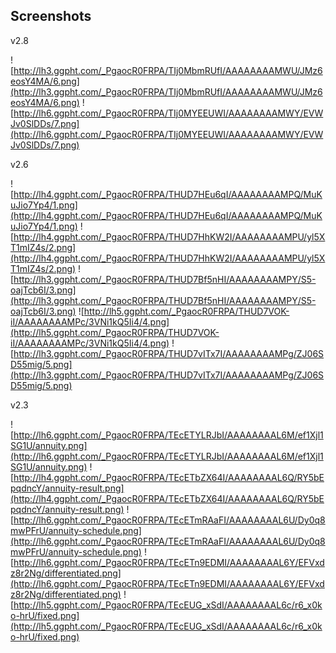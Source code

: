 ## Screenshots ##
v2.8

![http://lh3.ggpht.com/_PgaocR0FRPA/TIj0MbmRUfI/AAAAAAAAMWU/JMz6eosY4MA/6.png](http://lh3.ggpht.com/_PgaocR0FRPA/TIj0MbmRUfI/AAAAAAAAMWU/JMz6eosY4MA/6.png)
![http://lh6.ggpht.com/_PgaocR0FRPA/TIj0MYEEUWI/AAAAAAAAMWY/EVWJv0SlDDs/7.png](http://lh6.ggpht.com/_PgaocR0FRPA/TIj0MYEEUWI/AAAAAAAAMWY/EVWJv0SlDDs/7.png)

v2.6

![http://lh4.ggpht.com/_PgaocR0FRPA/THUD7HEu6qI/AAAAAAAAMPQ/MuKuJio7Yp4/1.png](http://lh4.ggpht.com/_PgaocR0FRPA/THUD7HEu6qI/AAAAAAAAMPQ/MuKuJio7Yp4/1.png)
![http://lh4.ggpht.com/_PgaocR0FRPA/THUD7HhKW2I/AAAAAAAAMPU/yl5XT1mIZ4s/2.png](http://lh4.ggpht.com/_PgaocR0FRPA/THUD7HhKW2I/AAAAAAAAMPU/yl5XT1mIZ4s/2.png)
![http://lh3.ggpht.com/_PgaocR0FRPA/THUD7Bf5nHI/AAAAAAAAMPY/S5-oajTcb6I/3.png](http://lh3.ggpht.com/_PgaocR0FRPA/THUD7Bf5nHI/AAAAAAAAMPY/S5-oajTcb6I/3.png)
![http://lh5.ggpht.com/_PgaocR0FRPA/THUD7VOK-iI/AAAAAAAAMPc/3VNi1kQ5Ii4/4.png](http://lh5.ggpht.com/_PgaocR0FRPA/THUD7VOK-iI/AAAAAAAAMPc/3VNi1kQ5Ii4/4.png)
![http://lh3.ggpht.com/_PgaocR0FRPA/THUD7vITx7I/AAAAAAAAMPg/ZJ06SD55mig/5.png](http://lh3.ggpht.com/_PgaocR0FRPA/THUD7vITx7I/AAAAAAAAMPg/ZJ06SD55mig/5.png)

v2.3

![http://lh6.ggpht.com/_PgaocR0FRPA/TEcETYLRJbI/AAAAAAAAL6M/ef1Xjl1SG1U/annuity.png](http://lh6.ggpht.com/_PgaocR0FRPA/TEcETYLRJbI/AAAAAAAAL6M/ef1Xjl1SG1U/annuity.png)
![http://lh4.ggpht.com/_PgaocR0FRPA/TEcETbZX64I/AAAAAAAAL6Q/RY5bEpqdncY/annuity-result.png](http://lh4.ggpht.com/_PgaocR0FRPA/TEcETbZX64I/AAAAAAAAL6Q/RY5bEpqdncY/annuity-result.png)
![http://lh6.ggpht.com/_PgaocR0FRPA/TEcETmRAaFI/AAAAAAAAL6U/Dy0q8mwPFrU/annuity-schedule.png](http://lh6.ggpht.com/_PgaocR0FRPA/TEcETmRAaFI/AAAAAAAAL6U/Dy0q8mwPFrU/annuity-schedule.png)
![http://lh6.ggpht.com/_PgaocR0FRPA/TEcETn9EDMI/AAAAAAAAL6Y/EFVxdz8r2Ng/differentiated.png](http://lh6.ggpht.com/_PgaocR0FRPA/TEcETn9EDMI/AAAAAAAAL6Y/EFVxdz8r2Ng/differentiated.png)
![http://lh5.ggpht.com/_PgaocR0FRPA/TEcEUG_xSdI/AAAAAAAAL6c/r6_x0ko-hrU/fixed.png](http://lh5.ggpht.com/_PgaocR0FRPA/TEcEUG_xSdI/AAAAAAAAL6c/r6_x0ko-hrU/fixed.png)